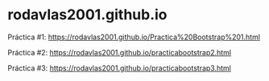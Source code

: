 # rodavlas2001.github.io
Práctica #1: https://rodavlas2001.github.io/Practica%20Bootstrap%201.html

Práctica #2: https://rodavlas2001.github.io/practicabootstrap2.html

Práctica #3: https://rodavlas2001.github.io/practicabootstrap3.html
